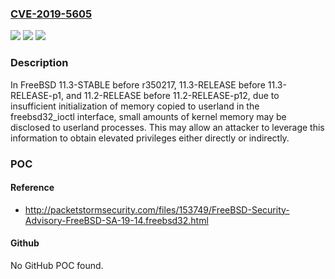 ### [CVE-2019-5605](https://cve.mitre.org/cgi-bin/cvename.cgi?name=CVE-2019-5605)
![](https://img.shields.io/static/v1?label=Product&message=FreeBSD&color=blue)
![](https://img.shields.io/static/v1?label=Version&message=n%2Fa&color=blue)
![](https://img.shields.io/static/v1?label=Vulnerability&message=Kernel%20information%20exposure&color=brighgreen)

### Description

In FreeBSD 11.3-STABLE before r350217, 11.3-RELEASE before 11.3-RELEASE-p1, and 11.2-RELEASE before 11.2-RELEASE-p12, due to insufficient initialization of memory copied to userland in the freebsd32_ioctl interface, small amounts of kernel memory may be disclosed to userland processes. This may allow an attacker to leverage this information to obtain elevated privileges either directly or indirectly.

### POC

#### Reference
- http://packetstormsecurity.com/files/153749/FreeBSD-Security-Advisory-FreeBSD-SA-19-14.freebsd32.html

#### Github
No GitHub POC found.

